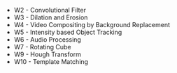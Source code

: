 * W2 - Convolutional Filter
* W3 - Dilation and Erosion
* W4 - Video Compositing by Background Replacement
* W5 - Intensity based Object Tracking
* W6 - Audio Processing
* W7 - Rotating Cube
* W9 - Hough Transform
* W10 - Template Matching